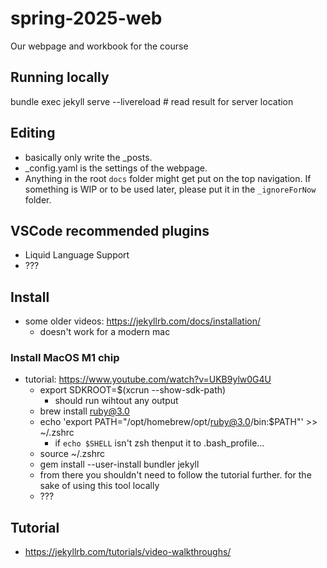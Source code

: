 # spring-2025-web
Our webpage and workbook for the course

## Running locally
bundle exec jekyll serve --livereload # read result for server location

## Editing
- basically only write the _posts.
- _config.yaml is the settings of the webpage.
- Anything in the root `docs` folder might get put on the top navigation. If something is WIP or to be used later, please put it in the `_ignoreForNow` folder.

## VSCode recommended plugins
- Liquid Language Support
- ???

## Install
- some older videos: https://jekyllrb.com/docs/installation/
    - doesn't work for a modern mac

### Install MacOS M1 chip
- tutorial: https://www.youtube.com/watch?v=UKB9ylw0G4U 
    - export SDKROOT=$(xcrun --show-sdk-path)
        - should run wihtout any output
    - brew install ruby@3.0
    - echo 'export PATH="/opt/homebrew/opt/ruby@3.0/bin:$PATH"' >> ~/.zshrc
        - if `echo $SHELL` isn't zsh thenput it to .bash_profile...
    - source ~/.zshrc
    - gem install --user-install bundler jekyll
    - from there you shouldn't need to follow the tutorial further. for the sake of using this tool locally
    - ???

## Tutorial
- https://jekyllrb.com/tutorials/video-walkthroughs/

